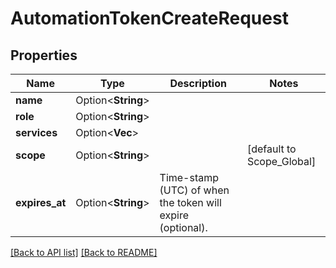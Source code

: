 # AutomationTokenCreateRequest

## Properties

Name | Type | Description | Notes
------------ | ------------- | ------------- | -------------
**name** | Option<**String**> |  | 
**role** | Option<**String**> |  | 
**services** | Option<**Vec<String>**> |  | 
**scope** | Option<**String**> |  | [default to Scope_Global]
**expires_at** | Option<**String**> | Time-stamp (UTC) of when the token will expire (optional). | 

[[Back to API list]](../README.md#documentation-for-api-endpoints) [[Back to README]](../README.md)



